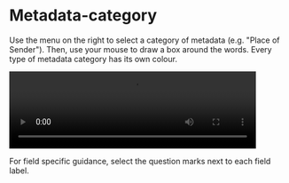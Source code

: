 # Metadata-category
Use the menu on the right to select a category of metadata (e.g. "Place of Sender"). Then, use your mouse to draw a box around the words. Every type of metadata category has its own colour.

<div class="video-wrapper">
  <video width="445" height="138.7" loop autoplay src="/images/mark_task.mp4"></video>
</div>

For field specific guidance, select the question marks next to each field label.
